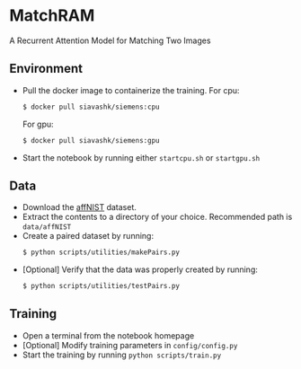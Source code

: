 # MatchRAM
A Recurrent Attention Model for Matching Two Images

## Environment
* Pull the docker image to containerize the training. For cpu:
    ```bash
    $ docker pull siavashk/siemens:cpu
    ```
    For gpu:
    ```bash
    $ docker pull siavashk/siemens:gpu
    ```
* Start the notebook by running either `startcpu.sh` or `startgpu.sh`

## Data
* Download the [affNIST](http://www.cs.toronto.edu/~tijmen/affNIST/) dataset.
* Extract the contents to a directory of your choice. Recommended path is `data/affNIST`
* Create a paired dataset by running:
    ```bash
    $ python scripts/utilities/makePairs.py
    ```
* [Optional] Verify that the data was properly created by running:
    ```bash
    $ python scripts/utilities/testPairs.py
    ```

## Training
* Open a terminal from the notebook homepage
* [Optional] Modify training parameters in `config/config.py`
* Start the training by running `python scripts/train.py`
